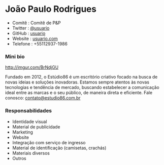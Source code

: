 # João Paulo Rodrigues

 * Comitê    : Comitê de P&P
 * Twitter   : [@usuario](https://twitter.com/estudio86)
 * GitHub    : [usuario](https://github.com/estudio86)
 * Website   : [usuario.com](http://estudio86.com.br)
 * Telefone  : +55112937-1986

### Mini bio

http://imgur.com/BrNdjGU

Fundado em 2012, o Estúdio86 é um escritório criativo focado na busca de novas ideias e soluções inovadoras. Estamos sempre atentos às novas tecnologias e tendência de mercado, buscando estabelecer a comunicação ideal entre as marcas e o seu público, de maneira direta e eficiente. Fale conosco: contato@estudio86.com.br


### Responsabilidades

* Identidade visual
* Material de publicidade
* Marketing
* Website
* Integração com serviço de ingresso
* Material de identificação (camisetas, crachás)
* Materiais diversos
* Outros

